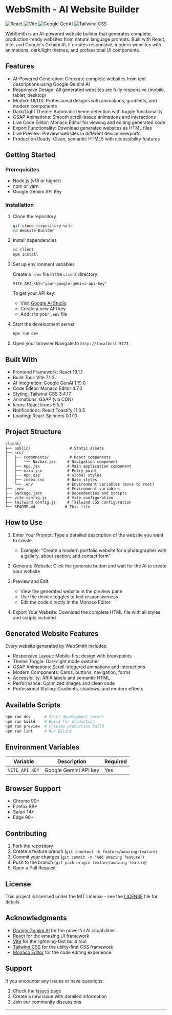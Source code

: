 # WebSmith - AI Website Builder

![React](https://img.shields.io/badge/React-19.1.1-blue.svg)
![Vite](https://img.shields.io/badge/Vite-7.1.2-purple.svg)
![Google GenAI](https://img.shields.io/badge/Google%20GenAI-1.19.0-green.svg)
![Tailwind CSS](https://img.shields.io/badge/Tailwind%20CSS-3.4.17-cyan.svg)

WebSmith is an AI-powered website builder that generates complete, production-ready websites from natural language prompts. Built with React, Vite, and Google's Gemini AI, it creates responsive, modern websites with animations, dark/light themes, and professional UI components.

## Features

- AI-Powered Generation: Generate complete websites from text descriptions using Google Gemini AI
- Responsive Design: All generated websites are fully responsive (mobile, tablet, desktop)
- Modern UI/UX: Professional designs with animations, gradients, and modern components
- Dark/Light Theme: Automatic theme detection with toggle functionality
- GSAP Animations: Smooth scroll-based animations and interactions
- Live Code Editor: Monaco Editor for viewing and editing generated code
- Export Functionality: Download generated websites as HTML files
- Live Preview: Preview websites in different device viewports
- Production Ready: Clean, semantic HTML5 with accessibility features

## Getting Started

### Prerequisites

- Node.js (v16 or higher)
- npm or yarn
- Google Gemini API Key

### Installation

1. Clone the repository
   ```bash
   git clone <repository-url>
   cd Website-Builder
   ```

2. Install dependencies
   ```bash
   cd client
   npm install
   ```

3. Set up environment variables
   
   Create a `.env` file in the `client` directory:
   ```env
   VITE_API_KEY="your-google-gemini-api-key"
   ```
   
   To get your API key:
   - Visit [Google AI Studio](https://makersuite.google.com/app/apikey)
   - Create a new API key
   - Add it to your `.env` file

4. Start the development server
   ```bash
   npm run dev
   ```

5. Open your browser
   Navigate to `http://localhost:5173`

## Built With

- Frontend Framework: React 19.1.1
- Build Tool: Vite 7.1.2
- AI Integration: Google GenAI 1.19.0
- Code Editor: Monaco Editor 4.7.0
- Styling: Tailwind CSS 3.4.17
- Animations: GSAP (via CDN)
- Icons: React Icons 5.5.0
- Notifications: React Toastify 11.0.5
- Loading: React Spinners 0.17.0

## Project Structure

```
client/
├── public/                 # Static assets
├── src/
│   ├── components/         # React components
│   │   └── Navbar.jsx     # Navigation component
│   ├── App.jsx            # Main application component
│   ├── main.jsx           # Entry point
│   ├── App.css            # Global styles
│   ├── index.css          # Base styles
│   └── .env               # Environment variables (move to root)
├── .env                   # Environment variables
├── package.json           # Dependencies and scripts
├── vite.config.js         # Vite configuration
├── tailwind.config.js     # Tailwind CSS configuration
└── README.md             # This file
```

## How to Use

1. Enter Your Prompt: Type a detailed description of the website you want to create
   - Example: "Create a modern portfolio website for a photographer with a gallery, about section, and contact form"

2. Generate Website: Click the generate button and wait for the AI to create your website

3. Preview and Edit: 
   - View the generated website in the preview pane
   - Use the device toggles to test responsiveness
   - Edit the code directly in the Monaco Editor

4. Export Your Website: Download the complete HTML file with all styles and scripts included

## Generated Website Features

Every website generated by WebSmith includes:

- Responsive Layout: Mobile-first design with breakpoints
- Theme Toggle: Dark/light mode switcher
- GSAP Animations: Scroll-triggered animations and interactions
- Modern Components: Cards, buttons, navigation, forms
- Accessibility: ARIA labels and semantic HTML
- Performance: Optimized images and clean code
- Professional Styling: Gradients, shadows, and modern effects

## Available Scripts

```bash
npm run dev      # Start development server
npm run build    # Build for production
npm run preview  # Preview production build
npm run lint     # Run ESLint
```

## Environment Variables

| Variable | Description | Required |
|----------|-------------|----------|
| `VITE_API_KEY` | Google Gemini API key | Yes |

## Browser Support

- Chrome 90+
- Firefox 88+
- Safari 14+
- Edge 90+

## Contributing

1. Fork the repository
2. Create a feature branch (`git checkout -b feature/amazing-feature`)
3. Commit your changes (`git commit -m 'Add amazing feature'`)
4. Push to the branch (`git push origin feature/amazing-feature`)
5. Open a Pull Request

## License

This project is licensed under the MIT License - see the [LICENSE](LICENSE) file for details.

## Acknowledgments

- [Google Gemini AI](https://ai.google.dev/) for the powerful AI capabilities
- [React](https://react.dev/) for the amazing UI framework
- [Vite](https://vite.dev/) for the lightning-fast build tool
- [Tailwind CSS](https://tailwindcss.com/) for the utility-first CSS framework
- [Monaco Editor](https://microsoft.github.io/monaco-editor/) for the code editing experience

## Support

If you encounter any issues or have questions:

1. Check the [Issues](https://github.com/your-username/webbuilder/issues) page
2. Create a new issue with detailed information
3. Join our community discussions

---

